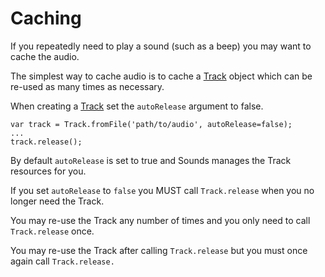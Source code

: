 # Caching

If you repeatedly need to play a sound \(such as a beep\) you may want to cache the audio.

The simplest way to cache audio is to cache a [Track](track.md) object which can be re-used as many times as necessary.

When creating a [Track](track.md) set the `autoRelease` argument to false.

```text
var track = Track.fromFile('path/to/audio', autoRelease=false);
...
track.release();
```

By default `autoRelease` is set to true and Sounds manages the Track resources for you.

If you set `autoRelease` to `false` you MUST call `Track.release` when you no longer need the Track.

You may re-use the Track any number of times and you only need to call `Track.release` once.

You may re-use the Track after calling `Track.release` but you must once again call `Track.release.`

